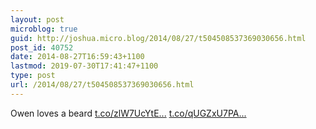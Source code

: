 ```yaml
---
layout: post
microblog: true
guid: http://joshua.micro.blog/2014/08/27/t504508537369030656.html
post_id: 40752
date: 2014-08-27T16:59:43+1100
lastmod: 2019-07-30T17:41:47+1100
type: post
url: /2014/08/27/t504508537369030656.html
---
```

Owen loves a beard [t.co/zlW7UcYtE...](http://t.co/zlW7UcYtEQ) [t.co/qUGZxU7PA...](http://t.co/qUGZxU7PAU)

